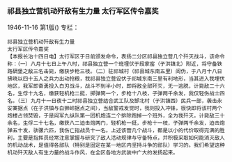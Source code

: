 ### 祁县独立营机动歼敌有生力量  太行军区传令嘉奖

1946-11-16
第1版()
专栏：

    祁县独立营机动歼敌有生力量
    太行军区传令嘉奖
    【本报长治十四日电】太行军区于日前颁发命令，表扬二分区祁县独立营几个歼灭战斗，该命令称：（一）八月十七日上午八时，祁县独立营一个班埋伏于段家窑（子洪镇北）附近，将守备铁路碉堡之敌三名击毙，缴获步枪三枝。（二）驻祁城村（祁县城东南五里）阎伪，于八月十八日拂晓以四十五人之兵力出动抢粮，我祁县独立营设伏于祁城东南三里有利地形，当其进入我埋伏地区，我军即奋勇投入白刃战斗，战斗不到半小时，即将敌全部歼灭，无一逃脱，计毙敌二十六名，生俘十九名，缴获轻机枪二挺，掷弹筒一个，步枪十八枝，子弹两千余发，我仅轻伤战士四名。（三）九月十一日夜十二时祁县独立营结合武工队及郜北村（子洪镇西）民兵一部，袭击永安寨据点（在子洪镇与白狮岭据点之间），当敌警戒发觉时，我则投入冲锋，很快即将该村两个炮楼占领焚毁，于是阎军九纵队第一团机炮连二个排除跑掉一个班外，全为我歼灭，计毙敌三十余名，生俘二十七名，缴获八二迫击炮两门，轻机枪一挺，步枪十一枝，子弹两千余发，迫击炮弹五十发，驮骡六匹，我伤亡指战员十一名。上述该营几个战斗，都是以小的代价取得完满的胜利，主要是指挥员经常注意掌握与研究了敌人活动规律与守备特点，并积极采取如何能消灭敌人的机动战术，是值得各部队（特别是固定在某一地区内坚持斗争的部队）学习的。我们希望这种机动歼灭敌人有生力量的战斗作风，在全区各地方武装中广大的发扬起来。
